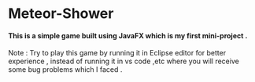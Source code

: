 # Meteor-Shower

<h4>This is a simple game built using JavaFX which is my first mini-project .</h4>


  Note : Try to play this game by running it in Eclipse editor for better experience , instead of running it in vs code ,etc where you will receive some bug problems which I faced .  

